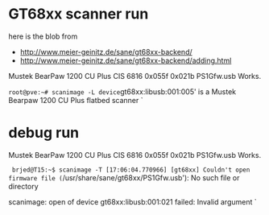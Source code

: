 # GT68xx scanner run

here is the blob from 

- http://www.meier-geinitz.de/sane/gt68xx-backend/
- http://www.meier-geinitz.de/sane/gt68xx-backend/adding.html

Mustek	BearPaw 1200 CU Plus	CIS	6816 	0x055f	0x021b 	PS1Gfw.usb	Works.

`
root@pve:~# scanimage -L
device `gt68xx:libusb:001:005' is a Mustek Bearpaw 1200 CU Plus flatbed scanner
`

# debug run

Mustek	BearPaw 1200 CU Plus	CIS	6816 	0x055f	0x021b 	PS1Gfw.usb	Works.

`
brjed@T15:~$ scanimage -T
[17:06:04.770966] [gt68xx] Couldn't open firmware file (`/usr/share/sane/gt68xx/PS1Gfw.usb'): No such file or directory

scanimage: open of device gt68xx:libusb:001:021 failed: Invalid argument
`

